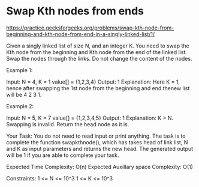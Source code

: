 # Swap Kth nodes from ends


https://practice.geeksforgeeks.org/problems/swap-kth-node-from-beginning-and-kth-node-from-end-in-a-singly-linked-list/1/



Given a singly linked list of size N, and an integer K. You need to swap the Kth node from the beginning and Kth node from the end of the linked list. Swap the nodes through the links. Do not change the content of the nodes.

 

Example 1:

Input:
N = 4,  K = 1
value[] = {1,2,3,4}
Output: 1
Explanation: Here K = 1, hence after
swapping the 1st node from the beginning
and end thenew list will be 4 2 3 1.
 

Example 2:

Input:
N = 5,  K = 7
value[] = {1,2,3,4,5}
Output: 1
Explanation: K > N. Swapping is invalid. 
Return the head node as it is.
 

Your Task: 
You do not need to read input or print anything. The task is to complete the function swapkthnode(), which has takes head of link list, N and K as input parameters and returns the new head.
The generated output will be 1 if you are able to complete your task. 

 

Expected Time Complexity: O(n)
Expected Auxillary space Complexity: O(1)

 

Constraints:
1 <= N <= 10^3
1 <= K <= 10^3
